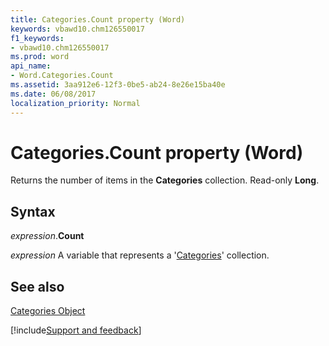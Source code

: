 ```yaml
---
title: Categories.Count property (Word)
keywords: vbawd10.chm126550017
f1_keywords:
- vbawd10.chm126550017
ms.prod: word
api_name:
- Word.Categories.Count
ms.assetid: 3aa912e6-12f3-0be5-ab24-8e26e15ba40e
ms.date: 06/08/2017
localization_priority: Normal
---
```



# Categories.Count property (Word)

Returns the number of items in the  **Categories** collection. Read-only **Long**.


## Syntax

_expression_.**Count**

_expression_ A variable that represents a '[Categories](Word.Categories.md)' collection.


## See also


[Categories Object](Word.Categories.md)

[!include[Support and feedback](~/includes/feedback-boilerplate.md)]
